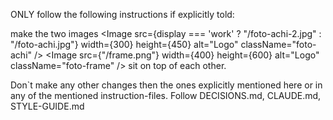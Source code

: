 ONLY follow the following instructions if explicitly told:

<!-- .1 Task -->

make the two images
<Image src={display === 'work' ? "/foto-achi-2.jpg" : "/foto-achi.jpg"} width={300} height={450} alt="Logo" className="foto-achi" />
        <Image src={"/frame.png"} width={400} height={600} alt="Logo" className="foto-frame" />
sit on top of each other. 

<!-- .2 Disclaimer -->

Don`t make any other changes then the ones explicitly mentioned here or in any of the mentioned instruction-files.
Follow DECISIONS.md, CLAUDE.md, STYLE-GUIDE.md
